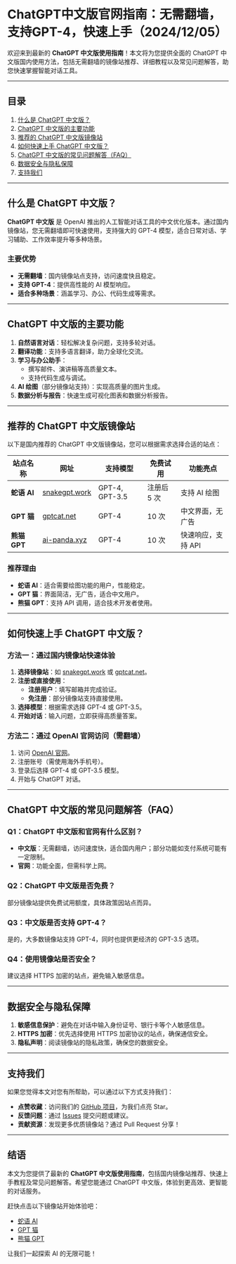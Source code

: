 # ChatGPT中文版官网指南：无需翻墙，支持GPT-4，快速上手（2024/12/05）

欢迎来到最新的 **ChatGPT 中文版使用指南**！本文将为您提供全面的 ChatGPT 中文版国内使用方法，包括无需翻墙的镜像站推荐、详细教程以及常见问题解答，助您快速掌握智能对话工具。

---

## 目录
1. [什么是 ChatGPT 中文版？](#什么是-chatgpt-中文版)
2. [ChatGPT 中文版的主要功能](#chatgpt-中文版的主要功能)
3. [推荐的 ChatGPT 中文版镜像站](#推荐的-chatgpt-中文版镜像站)
4. [如何快速上手 ChatGPT 中文版？](#如何快速上手-chatgpt-中文版)
5. [ChatGPT 中文版的常见问题解答（FAQ）](#chatgpt-中文版的常见问题解答faq)
6. [数据安全与隐私保障](#数据安全与隐私保障)
7. [支持我们](#支持我们)

---

## 什么是 ChatGPT 中文版？

**ChatGPT 中文版** 是 OpenAI 推出的人工智能对话工具的中文优化版本。通过国内镜像站，您无需翻墙即可快速使用，支持强大的 GPT-4 模型，适合日常对话、学习辅助、工作效率提升等多种场景。

### 主要优势
- **无需翻墙**：国内镜像站点支持，访问速度快且稳定。
- **支持 GPT-4**：提供高性能的 AI 模型响应。
- **适合多种场景**：涵盖学习、办公、代码生成等需求。

---

## ChatGPT 中文版的主要功能

1. **自然语言对话**：轻松解决复杂问题，支持多轮对话。
2. **翻译功能**：支持多语言翻译，助力全球化交流。
3. **学习与办公助手**：
   - 撰写邮件、演讲稿等高质量文本。
   - 支持代码生成与调试。
4. **AI 绘图**（部分镜像站支持）：实现高质量的图片生成。
5. **数据分析与报告**：快速生成可视化图表和数据分析报告。

---

## 推荐的 ChatGPT 中文版镜像站

以下是国内推荐的 ChatGPT 中文版镜像站，您可以根据需求选择合适的站点：

| **站点名称** | **网址** | **支持模型** | **免费试用** | **功能亮点** |
|--------------|----------|--------------|--------------|--------------|
| **蛇语 AI**  | [snakegpt.work](https://snakegpt.work) | GPT-4, GPT-3.5 | 注册后 5 次 | 支持 AI 绘图 |
| **GPT 猫**   | [gptcat.net](https://gptcat.net) | GPT-4         | 10 次       | 中文界面，无广告 |
| **熊猫 GPT** | [ai-panda.xyz](https://ai-panda.xyz/login?invite_code=34137c47) | GPT-4         | 10 次       | 快速响应，支持 API |

### 推荐理由
- **蛇语 AI**：适合需要绘图功能的用户，性能稳定。
- **GPT 猫**：界面简洁，无广告，适合中文用户。
- **熊猫 GPT**：支持 API 调用，适合技术开发者使用。

---

## 如何快速上手 ChatGPT 中文版？

### 方法一：通过国内镜像站快速体验
1. **选择镜像站**：如 [snakegpt.work](https://snakegpt.work) 或 [gptcat.net](https://gptcat.net)。
2. **注册或直接使用**：
   - **注册用户**：填写邮箱并完成验证。
   - **免注册**：部分镜像站支持直接使用。
3. **选择模型**：根据需求选择 GPT-4 或 GPT-3.5。
4. **开始对话**：输入问题，立即获得高质量答案。

### 方法二：通过 OpenAI 官网访问（需翻墙）
1. 访问 [OpenAI 官网](https://chat.openai.com)。
2. 注册账号（需使用海外手机号）。
3. 登录后选择 GPT-4 或 GPT-3.5 模型。
4. 开始与 ChatGPT 对话。

---

## ChatGPT 中文版的常见问题解答（FAQ）

### Q1：ChatGPT 中文版和官网有什么区别？
- **中文版**：无需翻墙，访问速度快，适合国内用户；部分功能如支付系统可能有一定限制。
- **官网**：功能全面，但需科学上网。

### Q2：ChatGPT 中文版是否免费？
部分镜像站提供免费试用额度，具体政策因站点而异。

### Q3：中文版是否支持 GPT-4？
是的，大多数镜像站支持 GPT-4，同时也提供更经济的 GPT-3.5 选项。

### Q4：使用镜像站是否安全？
建议选择 HTTPS 加密的站点，避免输入敏感信息。

---

## 数据安全与隐私保障

1. **敏感信息保护**：避免在对话中输入身份证号、银行卡等个人敏感信息。
2. **HTTPS 加密**：优先选择使用 HTTPS 加密协议的站点，确保通信安全。
3. **隐私声明**：阅读镜像站的隐私政策，确保您的数据安全。

---

## 支持我们

如果您觉得本文对您有所帮助，可以通过以下方式支持我们：
- **点赞收藏**：访问我们的 [GitHub 项目](https://github.com/你的项目地址)，为我们点亮 Star。
- **反馈问题**：通过 [Issues](https://github.com/你的项目地址/issues) 提交问题或建议。
- **贡献资源**：发现更多优质镜像站？通过 Pull Request 分享！

---

## 结语

本文为您提供了最新的 **ChatGPT 中文版使用指南**，包括国内镜像站推荐、快速上手教程及常见问题解答。希望您能通过 ChatGPT 中文版，体验到更高效、更智能的对话服务。

赶快点击以下镜像站开始体验吧：
- [蛇语 AI](https://snakegpt.work)
- [GPT 猫](https://gptcat.net)
- [熊猫 GPT](https://ai-panda.xyz/login?invite_code=34137c47)

让我们一起探索 AI 的无限可能！
